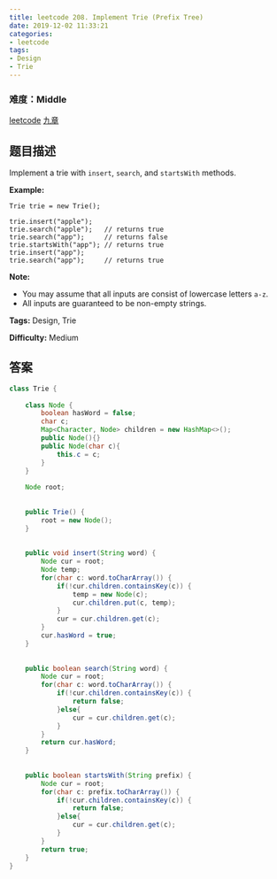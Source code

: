 ```yaml
---
title: leetcode 208. Implement Trie (Prefix Tree)
date: 2019-12-02 11:33:21
categories:
- leetcode
tags:
- Design
- Trie
---
```

### 难度：Middle

<a href="https://leetcode.com/problems/implement-trie-prefix-tree/">leetcode</a>
<a href="https://www.jiuzhang.com/solution/implement-trie-prefix-tree/">九章</a>
## 题目描述
Implement a trie with `insert`, `search`, and `startsWith` methods.

**Example:**
        
    Trie trie = new Trie();
    
    trie.insert("apple");
    trie.search("apple");   // returns true
    trie.search("app");     // returns false
    trie.startsWith("app"); // returns true
    trie.insert("app");   
    trie.search("app");     // returns true
    

**Note:**

  * You may assume that all inputs are consist of lowercase letters `a-z`.
  * All inputs are guaranteed to be non-empty strings.


**Tags:** Design, Trie

**Difficulty:** Medium
## 答案
<!--more-->
```java
class Trie {
    
    class Node {
        boolean hasWord = false;
        char c;
        Map<Character, Node> children = new HashMap<>();
        public Node(){}
        public Node(char c){
            this.c = c;
        }
    }
    
    Node root;
    
    
    public Trie() {
        root = new Node();
    }
    
    
    public void insert(String word) {
        Node cur = root;
        Node temp;
        for(char c: word.toCharArray()) {
            if(!cur.children.containsKey(c)) {
                temp = new Node(c);
                cur.children.put(c, temp);
            }
            cur = cur.children.get(c);
        }
        cur.hasWord = true;
    }
    
    
    public boolean search(String word) {
        Node cur = root;
        for(char c: word.toCharArray()) {
            if(!cur.children.containsKey(c)) {
                return false;
            }else{
                cur = cur.children.get(c);
            }
        }
        return cur.hasWord;
    }
    
    
    public boolean startsWith(String prefix) {
        Node cur = root;
        for(char c: prefix.toCharArray()) {
            if(!cur.children.containsKey(c)) {
                return false;
            }else{
                cur = cur.children.get(c);
            }
        }
        return true;
    }
}


```
